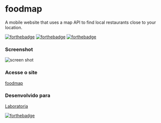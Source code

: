 # foodmap

A mobile website that uses a map API to find local restaurants close to your location.

[![forthebadge](https://forthebadge.com/images/badges/uses-html.svg)](https://forthebadge.com)
[![forthebadge](https://forthebadge.com/images/badges/uses-css.svg)](https://forthebadge.com)
[![forthebadge](https://forthebadge.com/images/badges/uses-js.svg)](https://forthebadge.com)

### Screenshot

![screen shot](https://raw.githubusercontent.com/mayaflor/foodmap/master/Captura%20de%20Tela%202018-10-31%20a%CC%80s%2012.02.06.png)

### Acesse o site
[foodmap](https://mayaflor.github.io/foodmap/)


### Desenvolvido para
[Laboratoria](https://www.laboratoria.la/br)



[![forthebadge](https://forthebadge.com/images/badges/built-with-love.svg)](https://forthebadge.com)
